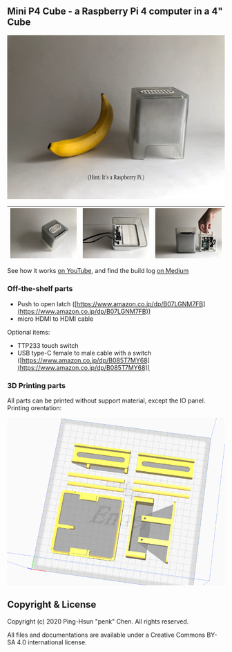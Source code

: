 ## Mini P4 Cube - a Raspberry Pi 4 computer in a 4" Cube 

![](image/product-5.jpg)

|  ![](image/product-3.jpg)  |  ![](image/product-4.jpg)  |  ![](image/product-1.jpg)  |
|-----------|----------------|----------------|

See how it works [on YouTube](https://www.youtube.com/watch?v=KmeAdLOaYtU), and find the build log [on Medium](https://medium.com/@penk/miniature-g4-cube-d86a357a9614)

### Off-the-shelf parts 

- Push to open latch ([https://www.amazon.co.jp/dp/B07LGNM7FB](https://www.amazon.co.jp/dp/B07LGNM7FB))
- micro HDMI to HDMI cable

Optional items: 

- TTP233 touch switch
- USB type-C female to male cable with a switch ([https://www.amazon.co.jp/dp/B085T7MY68](https://www.amazon.co.jp/dp/B085T7MY68))

### 3D Printing parts 

All parts can be printed without support material, except the IO panel. 
Printing orentation: 

![](image/printing.png)

## Copyright & License 

Copyright (c) 2020 Ping-Hsun "penk" Chen. All rights reserved.

All files and documentations are available under a Creative Commons BY-SA 4.0 international license. 
